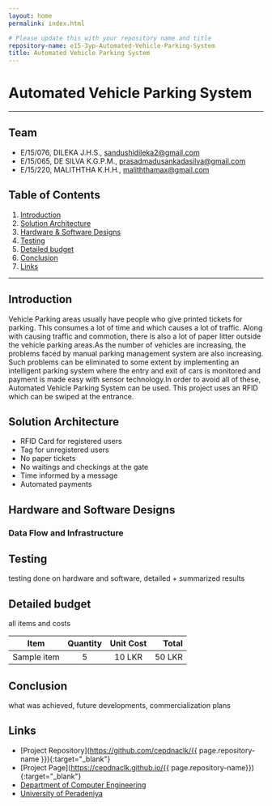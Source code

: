 ```yaml
---
layout: home
permalink: index.html

# Please update this with your repository name and title
repository-name: e15-3yp-Automated-Vehicle-Parking-System
title: Automated Vehicle Parking System
---
```


[comment]: # "This is the standard layout for the project, but you can clean this and use your own template"

# Automated Vehicle Parking System

---

## Team
-  E/15/076, DILEKA J.H.S., [sandushidileka2@gmail.com](mailto:sandushidileka2@gmail.com)
-  E/15/065, DE SILVA K.G.P.M., [prasadmadusankadasilva@gmail.com](mailto:prasadmadusankadasilva@gmail.com)
-  E/15/220, MALITHTHA K.H.H., [maliththamax@gmail.com](mailto:maliththamax@gmail.com)

## Table of Contents
1. [Introduction](#introduction)
2. [Solution Architecture](#solution-architecture )
3. [Hardware & Software Designs](#hardware-and-software-designs)
4. [Testing](#testing)
5. [Detailed budget](#detailed-budget)
6. [Conclusion](#conclusion)
7. [Links](#links)

---

## Introduction

Vehicle Parking areas usually have people who give printed tickets for parking. This consumes a lot of time and which causes a lot of traffic. Along with causing traffic and commotion, there is also a lot of paper litter outside the vehicle parking areas.As the number of vehicles are increasing, the problems faced by manual parking management system are also increasing. Such problems can be eliminated to some extent by implementing an intelligent parking system where the entry and exit of cars is monitored and payment is made easy with sensor technology.In order to avoid all of these, Automated Vehicle Parking System can be used. This project uses an RFID which can be swiped at the entrance.

## Solution Architecture

* RFID Card for registered users  
* Tag for unregistered users  
* No paper tickets  
* No waitings and checkings at the gate  
* Time informed by a message  
* Automated payments

## Hardware and Software Designs  
### Data Flow and Infrastructure  




## Testing

 testing done on hardware and software, detailed + summarized results

## Detailed budget

 all items and costs

| Item          | Quantity  | Unit Cost  | Total  |
| ------------- |:---------:|:----------:|-------:|
| Sample item   | 5         | 10 LKR     | 50 LKR |

## Conclusion

 what was achieved, future developments, commercialization plans

## Links

- [Project Repository](https://github.com/cepdnaclk/{{ page.repository-name }}){:target="_blank"}
- [Project Page](https://cepdnaclk.github.io/{{ page.repository-name}}){:target="_blank"}
- [Department of Computer Engineering](http://www.ce.pdn.ac.lk/)
- [University of Peradeniya](https://eng.pdn.ac.lk/)


[//]: # (Please refer this to learn more about Markdown syntax)
[//]: # (https://github.com/adam-p/markdown-here/wiki/Markdown-Cheatsheet)
